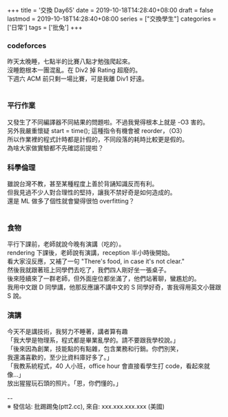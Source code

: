+++
title = '交換 Day65'
date = 2019-10-18T14:28:40+08:00
draft = false
lastmod = 2019-10-18T14:28:40+08:00
series = ["交換學生"]
categories = ['日常']
tags = ['批兔']
+++
### codeforces 
昨天太晚睡，七點半的比賽八點才勉強爬起來。<br>
沒睡飽根本一團混亂。在 Div2 掉 Rating 超廢的。<br>
下週六 ACM 前只剩一場比賽，可是我離 Div1 好遠。<br>
<br>
### 平行作業 
又發生了不同編譯器不同結果的問題啦。不過我覺得根本上就是 -O3 害的。<br>
另外我嚴重懷疑 start = time(); 這種指令有機會被 reorder，（O3）<br>
所以作業裡的程式計時都是計假的，不同段落的耗時比較更是假的。<br>
為啥大家做實驗都不先確認前提啦？<br>

### 科學倫理 
雖說台灣不教，甚至某種程度上善於背誦知識反而有利。<br>
但我見過不少人對合理性的堅持，讓我不禁好奇是如何造成的。<br>
還是 ML 做多了個性就會變得很怕 overfitting？<br>
<br>
### 食物 
平行下課前，老師就說今晚有演講（吃的）。<br>
rendering 下課後，老師說有演講，reception 半小時後開始。<br>
看大家沒反應，又補了一句 "There's food, in case it's not clear."<br>
然後我就跟著班上同學們去吃了，我們四人剛好坐一張桌子。<br>
後來陸續來了一群老師，但外面座位都坐滿了，他們站著聊，蠻尷尬的。<br>
我用中文跟 D 同學講，他那反應讓不講中文的 S 同學好奇，害我得用英文小聲跟 S 說。<br>

### 演講 
今天不是講技術，我努力不睡著，講者算有趣<br>
「我大學是物理系，程式都是畢業亂學的。請不要跟我學校說。」<br>
「後來因為創業，技能點的有點雜，包含業務和行銷。你們別笑，<br>
  我還滿喜歡的，至少比資料庫好多了。」<br>
「我教系統程式，40 人小班，office hour 會直接看學生打 code，看起來就像...」<br>
放出猩猩玩石頭的照片。「恩，你們懂的。」<br>
<br>
--<br>
※ 發信站: 批踢踢兔(ptt2.cc), 來自: xxx.xxx.xxx.xxx (美國)<br>
